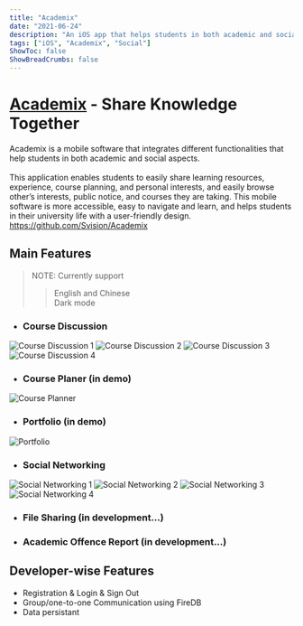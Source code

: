 ```yaml
---
title: "Academix"
date: "2021-06-24"
description: "An iOS app that helps students in both academic and social aspects."
tags: ["iOS", "Academix", "Social"]
ShowToc: false
ShowBreadCrumbs: false
---
```


# [Academix](https://github.com/Svision/Academix) - Share Knowledge Together

Academix is a mobile software that integrates different functionalities that help students in both academic and social aspects.
\
\
This application enables students to easily share learning resources, experience, course planning, and personal interests, and easily browse other’s interests, public notice, and courses they are taking. This mobile software is more accessible, easy to navigate and learn, and helps students in their university life with a user-friendly design. https://github.com/Svision/Academix

## Main Features
> NOTE: Currently support 
>> English and Chinese\
>> Dark mode

- ### Course Discussion
![Course Discussion 1](https://user-images.githubusercontent.com/12111913/150666662-7d8a5f8c-c32d-4229-8ed8-e7cd72610e25.PNG)
![Course Discussion 2](https://user-images.githubusercontent.com/12111913/150666698-e51f8a39-2308-4ef8-9267-20530ec05572.PNG)
![Course Discussion 3](https://user-images.githubusercontent.com/12111913/151277207-f823812d-de9d-411d-be22-ae88f4f099f0.PNG)
![Course Discussion 4](https://user-images.githubusercontent.com/12111913/150666731-96351d0b-b1bb-4781-b33e-7cb4f25fc400.PNG)


- ### Course Planer (in demo)
![Course Planner](https://user-images.githubusercontent.com/12111913/150667005-78464ac5-c0d4-4f2d-913a-f5b02e3826a5.PNG)


- ### Portfolio (in demo)
![Portfolio](https://user-images.githubusercontent.com/12111913/150666998-597c3a24-59e9-47af-9065-894a04c100e8.PNG)

- ### Social Networking
![Social Networking 1](https://user-images.githubusercontent.com/12111913/150667013-b4741328-06ae-49cd-a7f7-7bec2cb331f5.PNG)
![Social Networking 2](https://user-images.githubusercontent.com/12111913/150667014-3cd8becb-6d22-4dff-83a4-066722063255.PNG)
![Social Networking 3](https://user-images.githubusercontent.com/12111913/151277255-6f2d46e1-6519-4ab7-ae81-75b97fc986e7.PNG)
![Social Networking 4](https://user-images.githubusercontent.com/12111913/150667047-eacbefc9-d9cc-4ce6-a293-f18cda088bbb.PNG)



- ### File Sharing (in development...)

- ### Academic Offence Report (in development...)

## Developer-wise Features
- Registration & Login & Sign Out
- Group/one-to-one Communication using FireDB
- Data persistant
